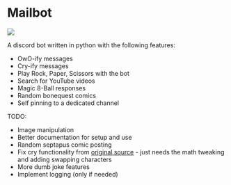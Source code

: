 # Mailbot

<img src='https://cdn.discordapp.com/app-icons/650044532670595115/ffb929f824f0927603934d390d7eb72c.png?size=256'>

A discord bot written in python with the following features:
- OwO-ify messages
- Cry-ify messages
- Play Rock, Paper, Scissors with the bot
- Search for YouTube videos
- Magic 8-Ball responses
- Random bonequest comics
- Self pinning to a dedicated channel

TODO:
- Image manipulation
- Better documentation for setup and use
- Random septapus comic posting
- Fix cry functionality from [original source](https://github.com/dead-bird/apcry/blob/master/api/cry.js) - just needs the math tweaking and adding swapping characters
- More dumb joke features
- Implement logging (only if needed)
